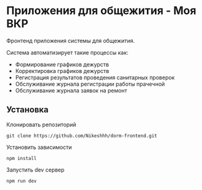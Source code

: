 # Приложения для общежития - Моя ВКР

Фронтенд приложения системы для общежития.

Система автоматизирует такие процессы как:

* Формирование графиков дежурств
* Корректировка графиков дежурств
* Регистрация результатов проведения санитарных проверок
* Обслуживание журнала регистрации работы прачечной
* Обслуживание журнала заявок на ремонт

## Установка
Клонировать репозиторий
```
git clone https://github.com/Nikeshhh/dorm-frontend.git
```

Установить зависимости
```
npm install
```

Запустить dev сервер
```
npm run dev
```